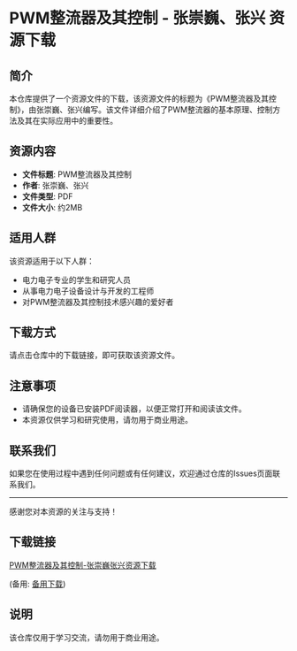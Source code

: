 # PWM整流器及其控制 - 张崇巍、张兴 资源下载

## 简介

本仓库提供了一个资源文件的下载，该资源文件的标题为《PWM整流器及其控制》，由张崇巍、张兴编写。该文件详细介绍了PWM整流器的基本原理、控制方法及其在实际应用中的重要性。

## 资源内容

- **文件标题**: PWM整流器及其控制
- **作者**: 张崇巍、张兴
- **文件类型**: PDF
- **文件大小**: 约2MB

## 适用人群

该资源适用于以下人群：

- 电力电子专业的学生和研究人员
- 从事电力电子设备设计与开发的工程师
- 对PWM整流器及其控制技术感兴趣的爱好者

## 下载方式

请点击仓库中的下载链接，即可获取该资源文件。

## 注意事项

- 请确保您的设备已安装PDF阅读器，以便正常打开和阅读该文件。
- 本资源仅供学习和研究使用，请勿用于商业用途。

## 联系我们

如果您在使用过程中遇到任何问题或有任何建议，欢迎通过仓库的Issues页面联系我们。

---

感谢您对本资源的关注与支持！

## 下载链接
[PWM整流器及其控制-张崇巍张兴资源下载](https://pan.quark.cn/s/202c66c6eb07) 

(备用: [备用下载](https://pan.baidu.com/s/1Z13NFPtj7lqnoWl3tEFl5A?pwd=1234))

## 说明

该仓库仅用于学习交流，请勿用于商业用途。
